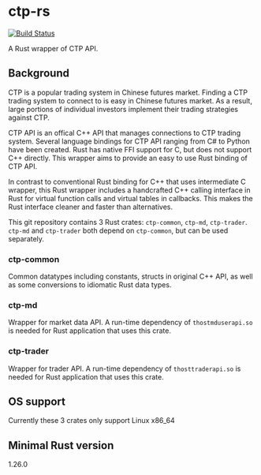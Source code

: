 # ctp-rs

[![Build Status](https://travis-ci.org/WiSaGaN/ctp-rs.svg?branch=master)](https://travis-ci.org/WiSaGaN/ctp-rs)

A Rust wrapper of CTP API.

## Background

CTP is a popular trading system in Chinese futures market. Finding a CTP trading system to connect to is easy in Chinese futures market. As a result, large portions of individual investors implement their trading strategies against CTP.

CTP API is an offical C++ API that manages connections to CTP trading system. Several language bindings for CTP API ranging from C# to Python have been created. Rust has native FFI support for C, but does not support C++ directly. This wrapper aims to provide an easy to use Rust binding of CTP API.

In contrast to conventional Rust binding for C++ that uses intermediate C wrapper, this Rust wrapper includes a handcrafted C++ calling interface in Rust for virtual function calls and virtual tables in callbacks. This makes the Rust interface cleaner and faster than alternatives.

This git repository contains 3 Rust crates: `ctp-common`, `ctp-md`, `ctp-trader`. `ctp-md` and `ctp-trader` both depend on `ctp-common`, but can be used separately.

### ctp-common

Common datatypes including constants, structs in original C++ API, as well as some conversions to idiomatic Rust data types.

### ctp-md

Wrapper for market data API. A run-time dependency of `thostmduserapi.so` is needed for Rust application that uses this crate.

### ctp-trader

Wrapper for trader API. A run-time dependency of `thosttraderapi.so` is needed for Rust application that uses this crate.

## OS support

Currently these 3 crates only support Linux x86_64

## Minimal Rust version

1.26.0

